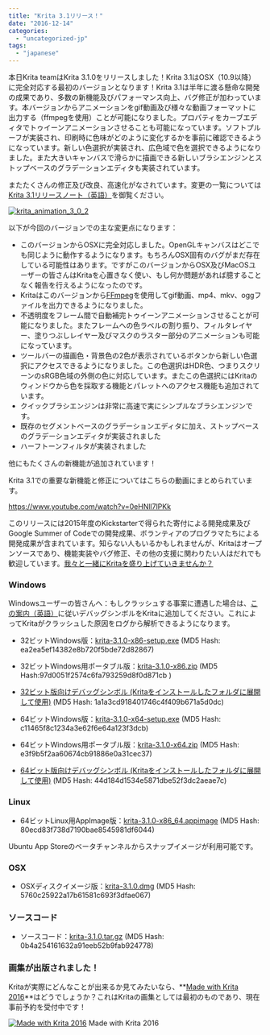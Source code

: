 ```yaml
---
title: "Krita 3.1リリース！"
date: "2016-12-14"
categories: 
  - "uncategorized-jp"
tags: 
  - "japanese"
---
```


本日Krita teamはKrita 3.1.0をリリースしました！Krita 3.1はOSX（10.9以降）に完全対応する最初のバージョンとなります！Krita 3.1は半年に渡る懸命な開発の成果であり、多数の新機能及びパフォーマンス向上、バグ修正が加わっています。本バージョンからアニメーションをgif動画及び様々な動画フォーマットに出力する（ffmpegを使用）ことが可能になりました。プロパティをカーブエディタでトゥイーンアニメーションさせることも可能になっています。ソフトプルーフが実装され、印刷時に色味がどのように変化するかを事前に確認できるようになっています。新しい色選択が実装され、広色域で色を選択できるようになりました。また大きいキャンバスで滑らかに描画できる新しいブラシエンジンとストップベースのグラデーションエディタも実装されています。

またたくさんの修正及び改良、高速化がなされています。変更の一覧については[Krita 3.1リリースノート（英語）](https://krita.org/en/release-notes-for-krita-3-1/)を御覧ください。

[![krita_animation_3_0_2](/images/posts/2016/krita_animation_3_0_2-1024x826.gif)](https://krita.org/wp-content/uploads/2016/09/krita_animation_3_0_2.gif)

以下が今回のバージョンでの主な変更点になります：

- このバージョンからOSXに完全対応しました。OpenGLキャンバスはどこでも同じように動作するようになります。もちろんOSX固有のバグがまだ存在している可能性はあります。ですがこのバージョンからOSX及びMacOSユーザーの皆さんはKritaを心置きなく使い、もし何か問題があれば臆することなく報告を行えるようになったのです。
- Kritaはこのバージョンから[FFmpeg](https://ffmpeg.org)を使用してgif動画、mp4、mkv、oggファイルを出力できるようになりました。
- 不透明度をフレーム間で自動補完トゥイーンアニメーションさせることが可能になりました。またフレームへの色ラベルの割り振り、フィルタレイヤー、塗りつぶしレイヤー及びマスクのラスター部分のアニメーションも可能になっています。
- ツールバーの描画色・背景色の2色が表示されているボタンから新しい色選択にアクセスできるようになりました。この色選択はHDR色、つまりスクリーンのsRGB色域の外側の色に対応しています。またこの色選択にはKritaのウィンドウから色を採取する機能とパレットへのアクセス機能も追加されています。
- クイックブラシエンジンは非常に高速で実にシンプルなブラシエンジンです。
- 既存のセグメントベースのグラデーションエディタに加え、ストップベースのグラデーションエディタが実装されました
- ハーフトーンフィルタが実装されました

他にもたくさんの新機能が追加されています！

Krita 3.1での重要な新機能と修正についてはこちらの動画にまとめられています。

https://www.youtube.com/watch?v=0eHNll7lPKk

このリリースには2015年度のKickstarterで得られた寄付による開発成果及びGoogle Summer of Codeでの開発成果、ボランティアのプログラマたちによる開発成果が含まれています。知らない人もいるかもしれませんが、Kritaはオープンソースであり、機能実装やバグ修正、その他の支援に関わりたい人はだれでも歓迎しています。[我々と一緒にKritaを盛り上げていきませんか？](https://krita.org/jp/get-involved-jp/overview-jp/)

### Windows

Windowsユーザーの皆さんへ：もしクラッシュする事案に遭遇した場合は、[この案内（英語）](https://docs.krita.org/Dr._Mingw_debugger)に従いデバッグシンボルをKritaに追加してください。これによってKritaがクラッシュした原因をログから解析できるようになります。

- 32ビットWindows版：[krita-3.1.0-x86-setup.exe](http://download.kde.org/stable/krita/3.1.0/krita-3.1.0-x86-setup.exe) (MD5 Hash: ea2ea5ef14382e8b720f5bde72d82867)
- 32ビットWindows用ポータブル版：[krita-3.1.0-x86.zip](http://download.kde.org/stable/krita/3.1.0/krita-3.1.0-x86.zip) (MD5 Hash:97d0051f2574c6fa793259d8f0d871cb )
- [32ビット版向けデバッグシンボル (Kritaをインストールしたフォルダに展開して使用)](http://download.kde.org/stable/krita/3.1.0/krita-3.1.0-x86-dbg.zip) (MD5 Hash: 1a1a3cd918401746c4f409b671a5d0dc)

- 64ビットWindows版：[krita-3.1.0-x64-setup.exe](http://download.kde.org/stable/krita/3.1.0/krita-3.1.0-x64-setup.exe) (MD5 Hash: c11465f8c1234a3e62f6e64a123f3dcb)
- 64ビットWindows用ポータブル版：[krita-3.1.0-x64.zip](http://download.kde.org/stable/krita/3.1.0/krita-3.1.0-x64.zip) (MD5 Hash: e3f9b5f2aa60674cb91886e0a31cec37)
- [64ビット版向けデバッグシンボル (Kritaをインストールしたフォルダに展開して使用)](http://download.kde.org/stable/krita/3.1.0/krita_3.1.0-x64-dbg.zip) (MD5 Hash: 44d184d1534e5871dbe52f3dc2aeae7c)

### Linux

- 64ビットLinux用AppImage版：[krita-3.1.0-x86\_64.appimage](http://download.kde.org/stable/krita/3.1.0/krita-3.1.0-x86_64.appimage) (MD5 Hash: 80ecd83f738d7190bae8545981df6044)

Ubuntu App Storeのベータチャンネルからスナップイメージが利用可能です。

### OSX

- OSXディスクイメージ版：[krita-3.1.0.dmg](http://download.kde.org/stable/krita/3.1.0/krita-3.1.0.dmg) (MD5 Hash: 5760c25922a17b61581c693f3dfae067)

### ソースコード

- ソースコード：[krita-3.1.0.tar.gz](http://download.kde.org/stable/krita/3.1.0/krita-3.1.0.tar.gz) (MD5 Hash: 0b4a254161632a91eeb52b9fab924778)

### 画集が出版されました！

Kritaが実際にどんなことが出来るか見てみたいなら、**[Made with Krita 2016](https://krita.org/jp/item/made-with-krita-2016-the-krita-artbook-jp/)**はどうでしょうか？これはKritaの画集としては最初のものであり、現在事前予約を受付中です！

[![Made with Krita 2016](/images/posts/2016/cover_small-217x300.png)](https://krita.org/wp-content/uploads/2016/12/cover_small.png) Made with Krita 2016
